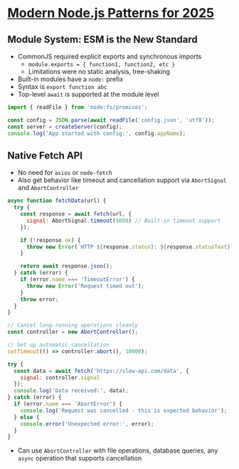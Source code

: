 # [Modern Node.js Patterns for 2025](https://kashw1n.com/blog/nodejs-2025/)

## Module System: ESM is the New Standard
* CommonJS required explicit exports and synchronous imports
  * `module.exports = { function1, function2, etc }`
  * Limitations were no static analysis, tree-shaking
* Built-in modules have a `node:` prefix
* Syntax is `export function abc`
* Top-level `await` is supported at the module level

```javascript
import { readFile } from 'node:fs/promises';

const config = JSON.parse(await readFile('config.json', 'utf8'));
const server = createServer(config);
console.log('App started with config:', config.appName);
```

## Native Fetch API
* No need for `axios` or `node-fetch`
* Also get behavior like timeout and cancellation support via `AbortSignal` and `AbortController`

```javascript
async function fetchData(url) {
  try {
    const response = await fetch(url, {
      signal: AbortSignal.timeout(5000) // Built-in timeout support
    });

    if (!response.ok) {
      throw new Error(`HTTP ${response.status}: ${response.statusText}`);
    }

    return await response.json();
  } catch (error) {
    if (error.name === 'TimeoutError') {
      throw new Error('Request timed out');
    }
    throw error;
  }
}

// Cancel long-running operations cleanly
const controller = new AbortController();

// Set up automatic cancellation
setTimeout(() => controller.abort(), 10000);

try {
  const data = await fetch('https://slow-api.com/data', {
    signal: controller.signal
  });
  console.log('Data received:', data);
} catch (error) {
  if (error.name === 'AbortError') {
    console.log('Request was cancelled - this is expected behavior');
  } else {
    console.error('Unexpected error:', error);
  }
}
```

* Can use `AbortController` with file operations, database queries, any `async` operation that supports cancellation
